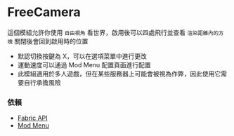 # FreeCamera

這個模組允許你使用 `自由視角` 看世界，啟用後可以四處飛行並查看 `渲染距離內的方塊` 關閉後會回到啟用時的位置

- 默認切換按鍵為 X，可以在選項菜單中進行更改
- 運動速度可以通過 Mod Menu 配置頁面進行配置
- 此模組適用於多人遊戲，但在某些服務器上可能會被視為作弊，因此使用它需要自行承擔風險

### 依賴

- [Fabric API](https://www.curseforge.com/minecraft/mc-mods/fabric-api)
- [Mod Menu](https://www.curseforge.com/minecraft/mc-mods/modmenu)
